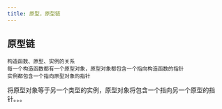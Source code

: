 ```yaml
---
title: 原型，原型链
---
```


## 原型链

    构造函数、原型、实例的关系
    每一个构造函数都有一个原型对象，原型对象都包含一个指向构造函数的指针
    实例都包含一个指向原型对象的指针

将原型对象等于另一个类型的实例，原型对象将包含一个指向另一个原型的指针。。。